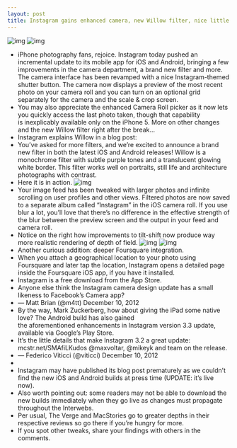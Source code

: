 ```yaml
---
layout: post
title: Instagram gains enhanced camera, new Willow filter, nice little tweaks
---
```

![img](http://media.idownloadblog.com/wp-content/uploads/2012/12/Instagram-3.2-for-iOS-iPhone-screenshot-001.jpg)
![img](http://media.idownloadblog.com/wp-content/uploads/2012/12/Instagram-3.2-for-iOS-iPhone-screenshot-002.jpg)
* iPhone photography fans, rejoice. Instagram today pushed an incremental update to its mobile app for iOS and Android, bringing a few improvements in the camera department, a brand new filter and more. The camera interface has been revamped with a nice Instagram-themed shutter button. The camera now displays a preview of the most recent photo on your camera roll and you can turn on an optional grid separately for the camera and the scale & crop screen.
* You may also appreciate the enhanced Camera Roll picker as it now lets you quickly access the last photo taken, though that capability is inexplicably available only on the iPhone 5. More on other changes and the new Willow filter right after the break…
* Instagram explains Willow in a blog post:
* You’ve asked for more filters, and we’re excited to announce a brand new filter in both the latest iOS and Android releases! Willow is a monochrome filter with subtle purple tones and a translucent glowing white border. This filter works well on portraits, still life and architecture photographs with contrast.
* Here it is in action.
![img](http://media.idownloadblog.com/wp-content/uploads/2012/12/Instagram-Willow-filter.png)
* Your image feed has been tweaked with larger photos and infinite scrolling on user profiles and other views. Filtered photos are now saved to a separate album called “Instagram” in the iOS camera roll. If you use blur a lot, you’ll love that there’s no difference in the effective strength of the blur between the preview screen and the output in your feed and camera roll.
* Notice on the right how improvements to tilt-shift now produce way more realistic rendering of depth of field.
![img](http://media.idownloadblog.com/wp-content/uploads/2012/12/Instagram-3.2-for-iOS-tilt-shift-before.jpg)
![img](http://media.idownloadblog.com/wp-content/uploads/2012/12/Instagram-3.2-for-iOS-tilt-shift.jpg)
* Another curious addition: deeper Foursquare integration.
* When you attach a geographical location to your photo using Foursquare and later tap the location, Instagram opens a detailed page inside the Foursquare iOS app, if you have it installed.
* Instagram is a free download from the App Store.
* Anyone else think the Instagram camera design update has a small likeness to Facebook’s Camera app?
* — Matt Brian (@m4tt) December 10, 2012
* By the way, Mark Zuckerberg, how about giving the iPad some native love? The Android build has also gained the aforementioned enhancements in Instagram version 3.3 update, available via Google’s Play Store.
* It’s the little details that make Instagram 3.2 a great update: mcstr.net/SMAfiLKudos @maxvoltar, @mikeyk and team on the release.
* — Federico Viticci (@viticci) December 10, 2012
*  
* Instagram may have published its blog post prematurely as we couldn’t find the new iOS and Android builds at press time (UPDATE: it’s live now).
* Also worth pointing out: some readers may not be able to download the new builds immediately when they go live as changes must propagate throughout the Interwebs.
* Per usual, The Verge and MacStories go to greater depths in their respective reviews so go there if you’re hungry for more.
* If you spot other tweaks, share your findings with others in the comments.

